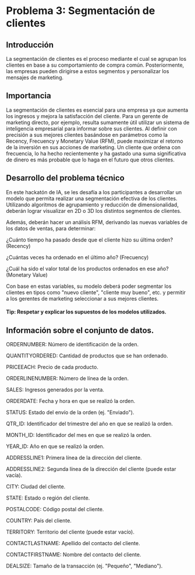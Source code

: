 # Problema 3: Segmentación de clientes

## Introducción

La segmentación de clientes es el proceso mediante el cual se agrupan los clientes en base a su comportamiento de compra común. Posteriormente, las empresas pueden dirigirse a estos segmentos y personalizar los mensajes de marketing. 

## Importancia

La segmentación de clientes es esencial para una empresa ya que aumenta los ingresos y mejora la satisfacción del cliente. Para un gerente de marketing directo, por ejemplo, resulta sumamente útil utilizar un sistema de inteligencia empresarial para informar sobre sus clientes. Al definir con precisión a sus mejores clientes basándose en parámetros como la Recency, Frecuency y Monetary Value (RFM), puede maximizar el retorno de la inversión en sus acciones de marketing. Un cliente que ordena con frecuencia, lo ha hecho recientemente y ha gastado una suma significativa de dinero es más probable que lo haga en el futuro que otros clientes.

## Desarrollo del problema técnico

En este hackatón de IA, se les desafía a los participantes a desarrollar un modelo que permita realizar una segmentación efectiva de los clientes. Utilizando algoritmos de agrupamiento y reducción de dimensionalidad, deberán lograr visualizar en 2D o 3D los distintos segmentos de clientes.

Además, deberán hacer un análisis RFM, derivando las nuevas variables de los datos de ventas, para determinar:

¿Cuánto tiempo ha pasado desde que el cliente hizo su última orden? (Recency)

¿Cuántas veces ha ordenado en el último año? (Frecuency)

¿Cuál ha sido el valor total de los productos ordenados en ese año? (Monetary Value)

Con base en estas variables, su modelo deberá poder segmentar los clientes en tipos como "nuevo cliente", "cliente muy bueno", etc. y permitir a los gerentes de marketing seleccionar a sus mejores clientes.

#### Tip: Respetar y explicar los supuestos de los modelos utilizados.

## Información sobre el conjunto de datos.

ORDERNUMBER: Número de identificación de la orden.

QUANTITYORDERED: Cantidad de productos que se han ordenado.

PRICEEACH: Precio de cada producto.

ORDERLINENUMBER: Número de línea de la orden.

SALES: Ingresos generados por la venta.

ORDERDATE: Fecha y hora en que se realizó la orden.

STATUS: Estado del envío de la orden (ej. "Enviado").

QTR_ID: Identificador del trimestre del año en que se realizó la orden.

MONTH_ID: Identificador del mes en que se realizó la orden.

YEAR_ID: Año en que se realizó la orden.

ADDRESSLINE1: Primera línea de la dirección del cliente.

ADDRESSLINE2: Segunda línea de la dirección del cliente (puede estar vacía).

CITY: Ciudad del cliente.

STATE: Estado o región del cliente.

POSTALCODE: Código postal del cliente.

COUNTRY: País del cliente.

TERRITORY: Territorio del cliente (puede estar vacío).

CONTACTLASTNAME: Apellido del contacto del cliente.

CONTACTFIRSTNAME: Nombre del contacto del cliente.

DEALSIZE: Tamaño de la transacción (ej. "Pequeño", "Mediano").
